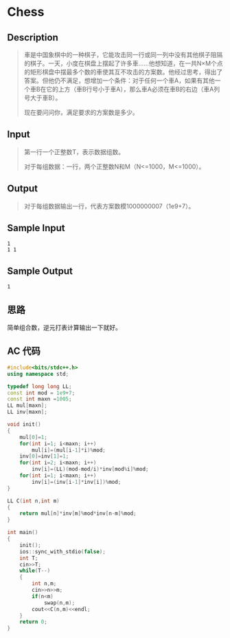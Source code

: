 # Chess

## **Description**

> 車是中国象棋中的一种棋子，它能攻击同一行或同一列中没有其他棋子阻隔的棋子。一天，小度在棋盘上摆起了许多車……他想知道，在一共N×M个点的矩形棋盘中摆最多个数的車使其互不攻击的方案数。他经过思考，得出了答案。但他仍不满足，想增加一个条件：对于任何一个車A，如果有其他一个車B在它的上方（車B行号小于車A），那么車A必须在車B的右边（車A列号大于車B）。
>
> 现在要问问你，满足要求的方案数是多少。



## **Input**

> 第一行一个正整数T，表示数据组数。
>
> 对于每组数据：一行，两个正整数N和M（N<=1000，M<=1000）。



## **Output**

> 对于每组数据输出一行，代表方案数模1000000007（1e9+7）。



## **Sample Input**

    1
    1 1



## **Sample Output**

    1



## **思路**

简单组合数，逆元打表计算输出一下就好。



## **AC 代码**

```cpp
#include<bits/stdc++.h>
using namespace std;

typedef long long LL;
const int mod = 1e9+7;
const int maxn =1005;
LL mul[maxn];
LL inv[maxn];

void init()
{
    mul[0]=1;
    for(int i=1; i<maxn; i++)
        mul[i]=(mul[i-1]*i)%mod;
    inv[0]=inv[1]=1;
    for(int i=2; i<maxn; i++)
        inv[i]=(LL)(mod-mod/i)*inv[mod%i]%mod;
    for(int i=1; i<maxn; i++)
        inv[i]=(inv[i-1]*inv[i])%mod;
}

LL C(int n,int m)
{
    return mul[n]*inv[m]%mod*inv[n-m]%mod;
}

int main()
{
    init();
    ios::sync_with_stdio(false);
    int T;
    cin>>T;
    while(T--)
    {
        int n,m;
        cin>>n>>m;
        if(n<m)
            swap(n,m);
        cout<<C(n,m)<<endl;
    }
    return 0;
}
```

